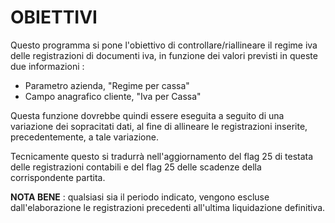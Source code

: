 # OBIETTIVI

Questo programma si pone l'obiettivo di controllare/riallineare il regime iva delle registrazioni  di documenti iva, in funzione dei valori previsti in queste due informazioni : 
* Parametro azienda, "Regime per cassa"
* Campo anagrafico cliente, "Iva per Cassa"

Questa funzione dovrebbe quindi essere eseguita a seguito di una variazione dei sopracitati dati, al fine di allineare le registrazioni inserite, precedentemente, a tale variazione.

Tecnicamente questo si tradurrà nell'aggiornamento del flag 25 di testata delle registrazioni contabili e del flag 25 delle scadenze della corrispondente partita.

**NOTA BENE** :  qualsiasi sia il periodo indicato, vengono escluse dall'elaborazione le registrazioni precedenti all'ultima liquidazione definitiva.

